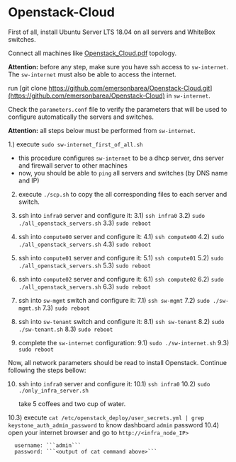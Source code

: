 # Openstack-Cloud

First of all, install Ubuntu Server LTS 18.04 on all servers and WhiteBox switches.

Connect all machines like [Openstack_Cloud.pdf](https://github.com/emersonbarea/Openstack_Cloud/blob/master/Openstack_Cloud.pdf) topology.

**Attention:** before any step, make sure you have ssh access to ```sw-internet```. The ```sw-internet``` must also be able to access the internet.

run [git clone https://github.com/emersonbarea/Openstack-Cloud.git](https://github.com/emersonbarea/Openstack-Cloud) in ```sw-internet```.

Check the ```parameters.conf``` file to verify the parameters that will be used to configure automatically the servers and switches.

**Attention:** all steps below must be performed from ```sw-internet```.

1.) execute ```sudo sw-internet_first_of_all.sh```
- this procedure configures ```sw-internet``` to be a dhcp server, dns server and firewall server to other machines
- now, you should be able to ```ping``` all servers and switches (by DNS name and IP)

2) execute ```./scp.sh``` to copy the all corresponding files to each server and switch.

3) ssh into ```infra0``` server and configure it:
3.1) ```ssh infra0```
3.2) ```sudo ./all_openstack_servers.sh```
3.3) ```sudo reboot```

4) ssh into ```compute00``` server and configure it:
4.1) ```ssh compute00```
4.2) ```sudo ./all_openstack_servers.sh```
4.3) ```sudo reboot```

5) ssh into ```compute01``` server and configure it:
5.1) ```ssh compute01```
5.2) ```sudo ./all_openstack_servers.sh```
5.3) ```sudo reboot```

6) ssh into ```compute02``` server and configure it:
6.1) ```ssh compute02```
6.2) ```sudo ./all_openstack_servers.sh```
6.3) ```sudo reboot```

7) ssh into ```sw-mgmt``` switch and configure it:
7.1) ```ssh sw-mgmt```
7.2) ```sudo ./sw-mgmt.sh```
7.3) ```sudo reboot```

8) ssh into ```sw-tenant``` switch and configure it:
8.1) ```ssh sw-tenant```
8.2) ```sudo ./sw-tenant.sh```
8.3) ```sudo reboot```

9) complete the ```sw-internet``` configuration:
9.1) ```sudo ./sw-internet.sh```
9.3) ```sudo reboot```

Now, all network parameters should be read to install Openstack. Continue following the steps bellow:

10) ssh into ```infra0``` server and configure it:
10.1) ```ssh infra0```
10.2) ```sudo ./only_infra_server.sh```
      
      take 5 coffees and two cup of water.

10.3) execute ```cat /etc/openstack_deploy/user_secrets.yml | grep keystone_auth_admin_password``` to know dashboard ```admin``` password
10.4) open your internet browser and go to ```http://<infra_node_IP>```

      username: ```admin```
      password: ```<output of cat command above>```